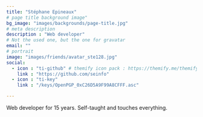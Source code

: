 ```yaml
---
title: "Stéphane Epineaux"
# page title background image"
bg_image: "images/backgrounds/page-title.jpg"
# meta description
description : "Web developer"
# Not the used one, but the one for gravatar
email: ""
# portrait
image: "images/friends/avatar_ste128.jpg"
social:
  - icon : "ti-github" # themify icon pack : https://themify.me/themify-icons
    link : "https://github.com/seinfo"
  - icon : "ti-key"
    link : "/keys/OpenPGP_0xC26D5A9F99A8CFFF.asc"

---
```


Web developer for 15 years. Self-taught and touches everything.

